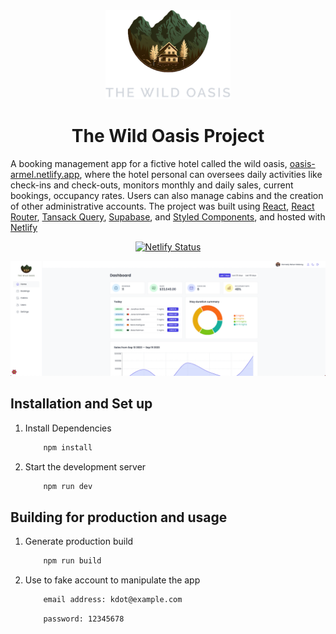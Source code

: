 <div align="center">
  <img alt="Logo" src="/public/logo-dark.png" width="200" />
</div>
<h1 align="center">
  The Wild Oasis Project
</h1>
<p align="center">

A booking management app for a fictive hotel called the wild oasis, <a href="https://oasis-armel.netlify.app/" target="_blank">oasis-armel.netlify.app</a>, where the hotel personal can oversees daily activities like check-ins and check-outs, monitors monthly and daily sales, current bookings, occupancy rates. Users can also manage cabins and the creation of other administrative accounts. The project was built using <a href="https://react.dev/" target="_blank">React</a>, <a href="https://reactrouter.com/en/main" target="_blank">React Router</a>, <a href="https://tanstack.com/query/v3/" target="_blank">Tansack Query</a>, <a href="https://reactrouter.com/en/main" target="_blank">Supabase</a>, and <a href="https://styled-components.com/" target="_blank">Styled Components</a>, and hosted with <a href="https://www.netlify.com/" target="_blank">Netlify</a>

</p>

<p align="center">
  <a href="https://app.netlify.com/sites/forkify-armel/deploys" target="_blank">
    <img src="https://api.netlify.com/api/v1/badges/1963b488-7b78-48c9-9e2d-6fb5e47ab3af/deploy-status" alt="Netlify Status" />
  </a>
</p>

<div align="center">
  <img alt="Demo" src="/public/Demo.png"/>
</div>

## Installation and Set up

1. Install Dependencies

   ```sh
       npm install
   ```

2. Start the development server

   ```sh
       npm run dev
   ```

## Building for production and usage

1. Generate production build

   ```sh
       npm run build
   ```

2. Use to fake account to manipulate the app
   ```sh
       email address: kdot@example.com
   ```
   ```sh
       password: 12345678
   ```
